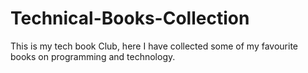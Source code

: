 # Technical-Books-Collection
This is my tech book Club, here I have collected some of my favourite books on programming and technology.

